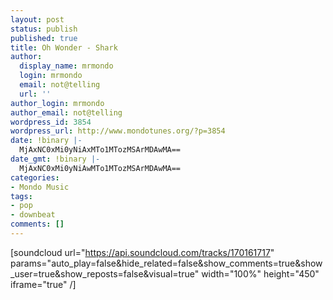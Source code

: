 ```yaml
---
layout: post
status: publish
published: true
title: Oh Wonder - Shark
author:
  display_name: mrmondo
  login: mrmondo
  email: not@telling
  url: ''
author_login: mrmondo
author_email: not@telling
wordpress_id: 3854
wordpress_url: http://www.mondotunes.org/?p=3854
date: !binary |-
  MjAxNC0xMi0yNiAxMTo1MTozMSArMDAwMA==
date_gmt: !binary |-
  MjAxNC0xMi0yNiAwMTo1MTozMSArMDAwMA==
categories:
- Mondo Music
tags:
- pop
- downbeat
comments: []
---
```

[soundcloud url="https://api.soundcloud.com/tracks/170161717" params="auto_play=false&hide_related=false&show_comments=true&show_user=true&show_reposts=false&visual=true" width="100%" height="450" iframe="true" /]

